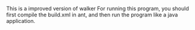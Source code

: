 This is a improved version of walker
For running this program, you should first compile the build.xml in ant, and then run the program like a java application.
